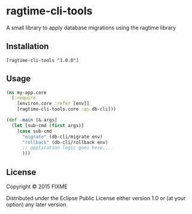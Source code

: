 # ragtime-cli-tools

A small library to apply database migrations using the ragtime library

## Installation

`[ragtime-cli-tools "1.0.0"]`

## Usage

```clojure
(ns my-app.core
  (:require
    [environ.core :refer [env]]
    [ragtime-cli-tools.core :as db-cli]))

(def -main [& args]
  (let [sub-cmd (first args)]
    (case sub-cmd
      "migrate" (db-cli/migrate env)
      "rollback" (db-cli/rollback env)
      ;; application logic goes here....
      )))
```

## License

Copyright © 2015 FIXME

Distributed under the Eclipse Public License either version 1.0 or (at
your option) any later version.
